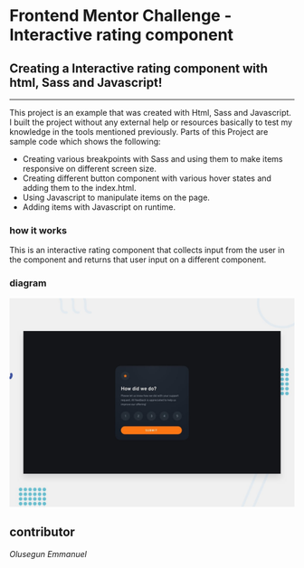 # Frontend Mentor Challenge - Interactive rating component

## Creating a Interactive rating component with html, Sass and Javascript!
---

This project is an example that was created with Html, Sass and Javascript. I built the project without any external help or resources basically to test my knowledge in the tools mentioned previously. Parts of this Project are sample code which shows the following:

* Creating various breakpoints with Sass and using them to make items responsive on different screen size.
* Creating different button component with various hover states and adding them to the index.html.
* Using Javascript to manipulate items on the page.
* Adding items with Javascript on runtime.

### how it works

This is an interactive rating component that collects input from the user in the  component and returns that user input on a different component.  

### diagram

![Design preview for the Interactive rating component coding challenge](./design/desktop-preview.jpg)

## contributor
*Olusegun Emmanuel*